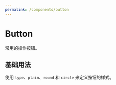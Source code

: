 ```yaml
---
permalink: /components/button
---
```



# Button

常用的操作按钮。

## 基础用法

使用 `type`、`plain`、`round` 和 `circle` 来定义按钮的样式。

<demo src="./__demos__/basic.vue"></demo>
